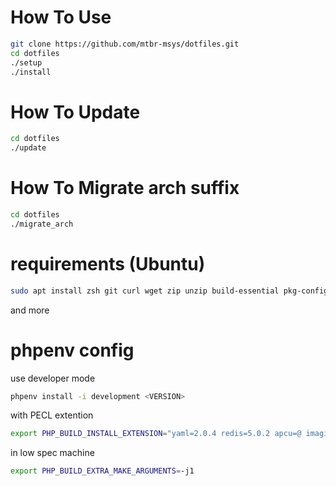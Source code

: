 # How To Use

```bash
git clone https://github.com/mtbr-msys/dotfiles.git
cd dotfiles
./setup
./install
```

# How To Update

```bash
cd dotfiles
./update
```

# How To Migrate arch suffix

```bash
cd dotfiles
./migrate_arch
```

# requirements (Ubuntu)


```bash
sudo apt install zsh git curl wget zip unzip build-essential pkg-config autoconf tzdata locales-all libtiff-dev libxml2-dev libxpm-dev libpam-dev libsqlite3-dev libssl-dev libbz2-dev libcurl4-openssl-dev libpng-dev libonig-dev libreadline-dev libtidy-dev libxslt-dev libzip-dev libffi-dev libyaml-dev
```


and more


# phpenv config

use developer mode

```bash
phpenv install -i development <VERSION>
```

with PECL extention

```bash
export PHP_BUILD_INSTALL_EXTENSION="yaml=2.0.4 redis=5.0.2 apcu=@ imagick=@ pdo_mysql=1.0.2"
```

in low spec machine

```bash
export PHP_BUILD_EXTRA_MAKE_ARGUMENTS=-j1
```
